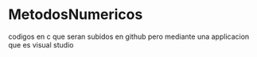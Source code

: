 # MetodosNumericos
codigos en c que seran subidos en github pero mediante una applicacion que es visual studio
